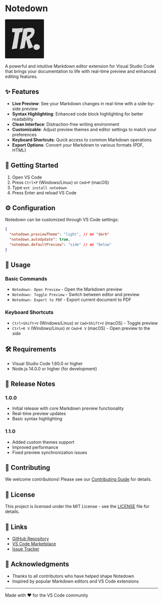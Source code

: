 # Notedown

![Notedown Logo](icon.png)

A powerful and intuitive Markdown editor extension for Visual Studio Code that brings your documentation to life with real-time preview and enhanced editing features.

## ✨ Features

- **Live Preview**: See your Markdown changes in real-time with a side-by-side preview
- **Syntax Highlighting**: Enhanced code block highlighting for better readability
- **Clean Interface**: Distraction-free writing environment
- **Customizable**: Adjust preview themes and editor settings to match your preferences
- **Keyboard Shortcuts**: Quick access to common Markdown operations
- **Export Options**: Convert your Markdown to various formats (PDF, HTML)

## 🚀 Getting Started

1. Open VS Code
2. Press `Ctrl+P` (Windows/Linux) or `Cmd+P` (macOS)
3. Type `ext install notedown`
4. Press Enter and reload VS Code

## ⚙️ Configuration

Notedown can be customized through VS Code settings:

```json
{
  "notedown.previewTheme": "light", // or "dark"
  "notedown.autoUpdate": true,
  "notedown.defaultPreview": "side" // or "below"
}
```

## 🎯 Usage

### Basic Commands

- `Notedown: Open Preview` - Open the Markdown preview
- `Notedown: Toggle Preview` - Switch between editor and preview
- `Notedown: Export to PDF` - Export current document to PDF

### Keyboard Shortcuts

- `Ctrl+Shift+V` (Windows/Linux) or `Cmd+Shift+V` (macOS) - Toggle preview
- `Ctrl+K V` (Windows/Linux) or `Cmd+K V` (macOS) - Open preview to the side

## 🛠️ Requirements

- Visual Studio Code 1.60.0 or higher
- Node.js 14.0.0 or higher (for development)

## 📝 Release Notes

### 1.0.0
- Initial release with core Markdown preview functionality
- Real-time preview updates
- Basic syntax highlighting

### 1.1.0
- Added custom themes support
- Improved performance
- Fixed preview synchronization issues

## 🤝 Contributing

We welcome contributions! Please see our [Contributing Guide](CONTRIBUTING.md) for details.

## 📄 License

This project is licensed under the MIT License - see the [LICENSE](LICENSE) file for details.

## 🔗 Links

- [GitHub Repository](https://github.com/yourusername/notedown)
- [VS Code Marketplace](https://marketplace.visualstudio.com/items?itemName=yourusername.notedown)
- [Issue Tracker](https://github.com/yourusername/notedown/issues)

## 🙏 Acknowledgments

- Thanks to all contributors who have helped shape Notedown
- Inspired by popular Markdown editors and VS Code extensions

---

Made with ❤️ for the VS Code community
